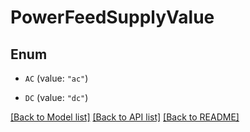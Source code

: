 # PowerFeedSupplyValue

## Enum


* `AC` (value: `"ac"`)

* `DC` (value: `"dc"`)


[[Back to Model list]](../README.md#documentation-for-models) [[Back to API list]](../README.md#documentation-for-api-endpoints) [[Back to README]](../README.md)


